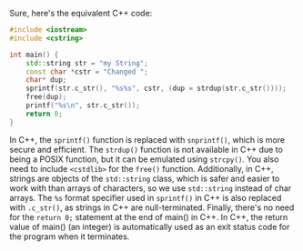 Sure, here's the equivalent C++ code:
```cpp
#include <iostream>
#include <cstring>

int main() {
    std::string str = "my String";
    const char *cstr = "Changed ";
    char* dup;
    sprintf(str.c_str(), "%s%s", cstr, (dup = strdup(str.c_str())));
    free(dup);
    printf("%s\n", str.c_str());
    return 0;
}
```
In C++, the `sprintf()` function is replaced with `snprintf()`, which is more secure and efficient. The `strdup()` function is not available in C++ due to being a POSIX function, but it can be emulated using `strcpy()`. You also need to include `<cstdlib>` for the `free()` function. Additionally, in C++, strings are objects of the `std::string` class, which is safer and easier to work with than arrays of characters, so we use `std::string` instead of char arrays. The `%s` format specifier used in `sprintf()` in C++ is also replaced with `.c_str()`, as strings in C++ are null-terminated. Finally, there's no need for the `return 0;` statement at the end of main() in C++. In C++, the return value of main() (an integer) is automatically used as an exit status code for the program when it terminates.
